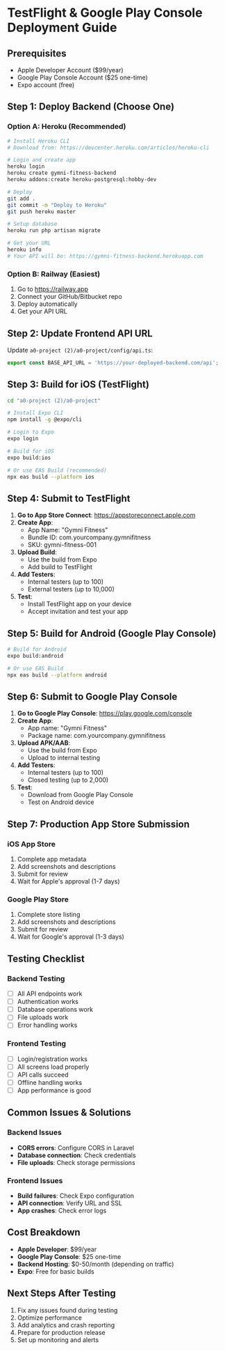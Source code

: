 # TestFlight & Google Play Console Deployment Guide

## Prerequisites
- Apple Developer Account ($99/year)
- Google Play Console Account ($25 one-time)
- Expo account (free)

## Step 1: Deploy Backend (Choose One)

### Option A: Heroku (Recommended)
```bash
# Install Heroku CLI
# Download from: https://devcenter.heroku.com/articles/heroku-cli

# Login and create app
heroku login
heroku create gymni-fitness-backend
heroku addons:create heroku-postgresql:hobby-dev

# Deploy
git add .
git commit -m "Deploy to Heroku"
git push heroku master

# Setup database
heroku run php artisan migrate

# Get your URL
heroku info
# Your API will be: https://gymni-fitness-backend.herokuapp.com
```

### Option B: Railway (Easiest)
1. Go to https://railway.app
2. Connect your GitHub/Bitbucket repo
3. Deploy automatically
4. Get your API URL

## Step 2: Update Frontend API URL

Update `a0-project (2)/a0-project/config/api.ts`:
```typescript
export const BASE_API_URL = 'https://your-deployed-backend.com/api';
```

## Step 3: Build for iOS (TestFlight)

```bash
cd "a0-project (2)/a0-project"

# Install Expo CLI
npm install -g @expo/cli

# Login to Expo
expo login

# Build for iOS
expo build:ios

# Or use EAS Build (recommended)
npx eas build --platform ios
```

## Step 4: Submit to TestFlight

1. **Go to App Store Connect**: https://appstoreconnect.apple.com
2. **Create App**: 
   - App Name: "Gymni Fitness"
   - Bundle ID: com.yourcompany.gymnifitness
   - SKU: gymni-fitness-001
3. **Upload Build**:
   - Use the build from Expo
   - Add build to TestFlight
4. **Add Testers**:
   - Internal testers (up to 100)
   - External testers (up to 10,000)
5. **Test**:
   - Install TestFlight app on your device
   - Accept invitation and test your app

## Step 5: Build for Android (Google Play Console)

```bash
# Build for Android
expo build:android

# Or use EAS Build
npx eas build --platform android
```

## Step 6: Submit to Google Play Console

1. **Go to Google Play Console**: https://play.google.com/console
2. **Create App**:
   - App name: "Gymni Fitness"
   - Package name: com.yourcompany.gymnifitness
3. **Upload APK/AAB**:
   - Use the build from Expo
   - Upload to internal testing
4. **Add Testers**:
   - Internal testers (up to 100)
   - Closed testing (up to 2,000)
5. **Test**:
   - Download from Google Play Console
   - Test on Android device

## Step 7: Production App Store Submission

### iOS App Store
1. Complete app metadata
2. Add screenshots and descriptions
3. Submit for review
4. Wait for Apple's approval (1-7 days)

### Google Play Store
1. Complete store listing
2. Add screenshots and descriptions
3. Submit for review
4. Wait for Google's approval (1-3 days)

## Testing Checklist

### Backend Testing
- [ ] All API endpoints work
- [ ] Authentication works
- [ ] Database operations work
- [ ] File uploads work
- [ ] Error handling works

### Frontend Testing
- [ ] Login/registration works
- [ ] All screens load properly
- [ ] API calls succeed
- [ ] Offline handling works
- [ ] App performance is good

## Common Issues & Solutions

### Backend Issues
- **CORS errors**: Configure CORS in Laravel
- **Database connection**: Check credentials
- **File uploads**: Check storage permissions

### Frontend Issues
- **Build failures**: Check Expo configuration
- **API connection**: Verify URL and SSL
- **App crashes**: Check error logs

## Cost Breakdown
- **Apple Developer**: $99/year
- **Google Play Console**: $25 one-time
- **Backend Hosting**: $0-50/month (depending on traffic)
- **Expo**: Free for basic builds

## Next Steps After Testing
1. Fix any issues found during testing
2. Optimize performance
3. Add analytics and crash reporting
4. Prepare for production release
5. Set up monitoring and alerts 